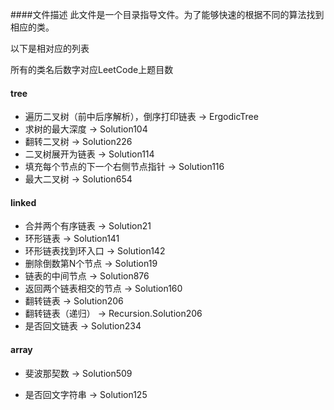 ####文件描述
此文件是一个目录指导文件。为了能够快速的根据不同的算法找到相应的类。

以下是相对应的列表

所有的类名后数字对应LeetCode上题目数

#### tree

- 遍历二叉树（前中后序解析），倒序打印链表 -> ErgodicTree
- 求树的最大深度 -> Solution104
- 翻转二叉树 -> Solution226
- 二叉树展开为链表 -> Solution114
- 填充每个节点的下一个右侧节点指针 -> Solution116
- 最大二叉树 -> Solution654

#### linked

- 合并两个有序链表  -> Solution21
- 环形链表  -> Solution141
- 环形链表找到环入口  -> Solution142
- 删除倒数第N个节点  -> Solution19
- 链表的中间节点  -> Solution876
- 返回两个链表相交的节点  -> Solution160
- 翻转链表  -> Solution206
- 翻转链表（递归）  -> Recursion.Solution206
- 是否回文链表 -> Solution234

#### array

- 斐波那契数  -> Solution509


- 是否回文字符串 -> Solution125
